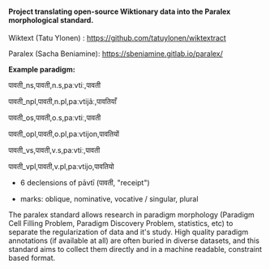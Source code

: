 #### Project translating open-source Wiktionary data into the Paralex morphological standard.

Wiktext (Tatu Ylonen) : https://github.com/tatuylonen/wiktextract

Paralex (Sacha Beniamine): https://sbeniamine.gitlab.io/paralex/


**Example paradigm:**

पावती_ns,पावती,n.s,paːvtiː,पावती

पावती_npl,पावती,n.pl,paːvtijãː,पावतियाँ

पावती_os,पावती,o.s,paːvtiː,पावती

पावती_opl,पावती,o.pl,paːvtijon,पावतियों

पावती_vs,पावती,v.s,paːvtiː,पावती

पावती_vpl,पावती,v.pl,paːvtijo,पावतियो

* 6 declensions of pāvtī (पावती, "receipt")

* marks: oblique, nominative, vocative / singular, plural


The paralex standard allows research in paradigm morphology (Paradigm Cell Filling Problem, Paradigm Discovery Problem, statistics, etc) to separate the regularization of data and it's study. High quality paradigm annotations (if available at all) are often buried in diverse datasets, and this standard aims to collect them directly and in a machine readable, constraint based format.
